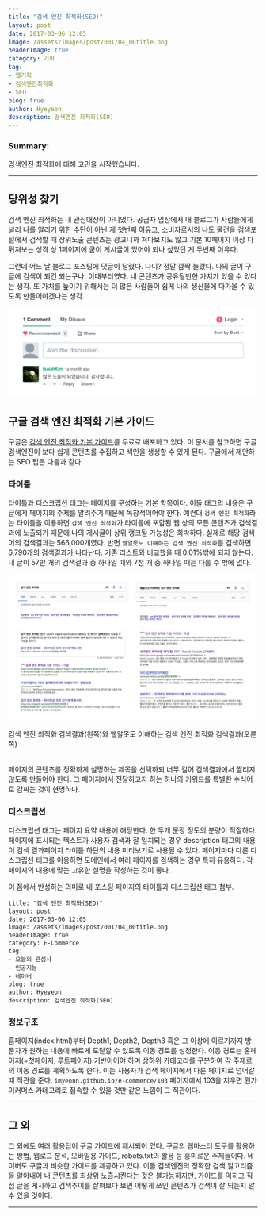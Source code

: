 ```yaml
---
title: "검색 엔진 최적화(SEO)"
layout: post
date: 2017-03-06 12:05
image: /assets/images/post/001/04_00title.png
headerImage: true
category: 기획
tag:
- 웹기획
- 검색엔진최적화
- SEO
blog: true
author: Hyeyeon
description: 검색엔진 최적화(SEO)
---
```


### Summary:

검색엔진 최적화에 대해 고민을 시작했습니다.

---

## 당위성 찾기

검색 엔진 최적화는 내 관심대상이 아니었다. 공급자 입장에서 내 블로그가 사람들에게 널리 나를 알리기 위한 수단이 아닌 게 첫번째 이유고, 소비자로서의 나도 물건을 검색포털에서 검색할 때 상위노출 콘텐츠는 광고니까 쳐다보지도 않고 기본 10페이지 이상 다 뒤져보는 성격 상 1페이지에 굳이 게시글이 있어야 되나 싶었던 게 두번째 이유다.

그런데 어느 날 블로그 포스팅에 댓글이 달렸다. 나니? 정말 깜짝 놀랐다. 나의 글이 구글에 검색이 되긴 되는구나. 이때부터였다. 내 콘텐츠가 공유될만한 가치가 있을 수 있다는 생각. 또 가치를 높이기 위해서는 더 많은 사람들이 쉽게 나의 생산물에 다가올 수 있도록 만들어야겠다는 생각.

![pic1](/assets/images/post/002/101_01.png)

## 구글 검색 엔진 최적화 기본 가이드

구글은 [검색 엔진 최적화 기본 가이드](https://static.googleusercontent.com/media/www.google.co.kr/ko/kr/intl/ko/webmasters/docs/search-engine-optimization-starter-guide-ko.pdf)를 무료로 배포하고 있다. 이 문서를 참고하면 구글 검색엔진이 보다 쉽게 콘텐츠를 수집하고 색인을 생성할 수 있게 된다. 구글에서 제안하는 SEO 팁은 다음과 같다.

### 타이틀

타이틀과 디스크립션 태그는 페이지를 구성하는 기본 항목이다. 이들 태그의 내용은 구글에게 페이지의 주제를 알려주기 때문에 독창적이어야 한다. 예컨대 `검색 엔진 최적화`라는 타이틀을 이용하면 `검색 엔진 최적화`가 타이틀에 포함된 웹 상의 모든 콘텐츠가 검색결과에 노출되기 때문에 나의 게시글이 상위 랭크될 가능성은 희박하다. 실제로 해당 검색어의 검색결과는 566,000개였다. 반면 `웹알못도 이해하는 검색 엔진 최적화`를 검색하면 6,790개의 검색결과가 나타난다. 기존 리스트와 비교했을 때 0.01%밖에 되지 않는다. 내 글이 57만 개의 검색결과 중 하나일 때와 7천 개 중 하나일 때는 다를 수 밖에 없다.

![pic2](/assets/images/post/002/101_02.png)
<figcaption class="caption">검색 엔진 최적화 검색결과(왼쪽)와 웹알못도 이해하는 검색 엔진 최적화 검색결과(오른쪽)</figcaption>

<br>

페이지의 콘텐츠를 정확하게 설명하는 제목을 선택하되 너무 길어 검색결과에서 짤리지 않도록 만들어야 한다. 그 페이지에서 전달하고자 하는 하나의 키워드를 특별한 수식어로 감싸는 것이 현명하다.


### 디스크립션

디스크립션 태그는 페이지 요약 내용에 해당한다. 한 두개 문장 정도의 분량이 적절하다. 페이지에 표시되는 텍스트가 사용자 검색과 잘 일치되는 경우 description 태그의 내용이 검색 결과페이지 타이틀 하단의 내용 미리보기로 사용될 수 있다. 페이지마다 다른 디스크립션 태그를 이용하면 도메인에서 여러 페이지를 검색하는 경우 특히 유용하다. 각 페이지의 내용에 맞는 고유한 설명을 작성하는 것이 좋다.

이 쯤에서 반성하는 의미로 내 포스팅 페이지의 타이틀과 디스크립션 태그 첨부.

```
title: "검색 엔진 최적화(SEO)"
layout: post
date: 2017-03-06 12:05
image: /assets/images/post/001/04_00title.png
headerImage: true
category: E-Commerce
tag:
- 오늘의 관심사
- 인공지능
- 네이버
blog: true
author: Hyeyeon
description: 검색엔진 최적화(SEO)
```


### 정보구조

홈페이지(index.html)부터 Depth1, Depth2, Depth3 혹은 그 이상에 이르기까지 방문자가 원하는 내용에 빠르게 도달할 수 있도록 이동 경로를 설정한다. 이동 경로는 홈페이지(=첫페이지, 루트페이지) 기반이어야 하며 상하위 카테고리를 구분하여 각 주제로의 이동 경로를 계획하도록 한다. 이는 사용자가 검색 페이지에서 다른 페이지로 넘어갈 때 직관을 준다. `imyeonn.github.io/e-commerce/103` 페이지에서 103을 지우면 뭔가 이커머스 카테고리로 접속할 수 있을 것만 같은 느낌이 그 직관이다.

---

## 그 외

그 외에도 여러 활용팁이 구글 가이드에 제시되어 있다. 구글의 웹마스터 도구를 활용하는 방법, 웹로그 분석, 모바일용 가이드, robots.txt의 활용 등 흥미로운 주제들이다. 네이버도 구글과 비슷한 가이드를 제공하고 있다. 이들 검색엔진의 정확한 검색 알고리즘을 알아내어 내 콘텐츠를 최상위 노출시킨다는 것은 불가능하지만, 가이드를 익히고 직접 글을 게시하고 검색추이를 살펴보다 보면 어떻게 쓰인 콘텐츠가 검색이 잘 되는지 알 수 있을 것이다.


---
